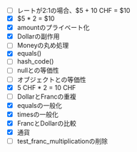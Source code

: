 - [ ] レートが2:1の場合、$5 + 10 CHF = $10
- [x] $5 * 2 = $10
- [x] amountのプライベート化
- [x] Dollarの副作用
- [ ] Moneyの丸め処理
- [x] equals()
- [ ] hash_code()
- [ ] nullとの等価性
- [ ] オブジェクトとの等価性
- [x] 5 CHF * 2 = 10 CHF
- [ ] DollarとFrancの重複
- [x] equalsの一般化
- [x] timesの一般化
- [x] FrancとDollarの比較
- [x] 通貨
- [ ] test_franc_multiplicationの削除